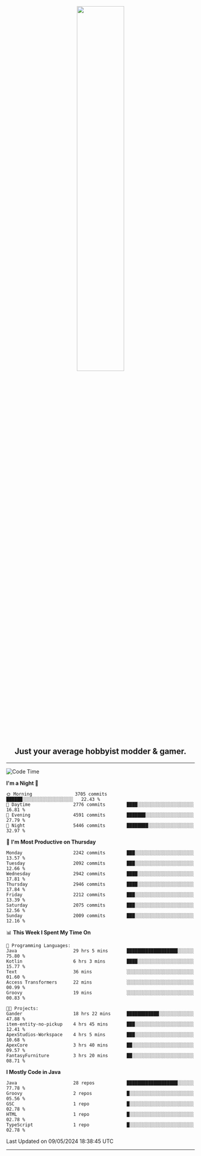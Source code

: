 <div align="center">
  <a href="https://apexmodder.xyz/"><img width="50%" height="50%" src="https://i.imgur.com/pc4HkGz.png"></a>
</div>
<h2 align="center">Just your average hobbyist modder & gamer.</h2>

---

<!--START_SECTION:waka-->
![Code Time](http://img.shields.io/badge/Code%20Time-1%2C222%20hrs%2012%20mins-blue)

**I'm a Night 🦉** 

```text
🌞 Morning                3705 commits        ██████░░░░░░░░░░░░░░░░░░░   22.43 % 
🌆 Daytime                2776 commits        ████░░░░░░░░░░░░░░░░░░░░░   16.81 % 
🌃 Evening                4591 commits        ███████░░░░░░░░░░░░░░░░░░   27.79 % 
🌙 Night                  5446 commits        ████████░░░░░░░░░░░░░░░░░   32.97 % 
```
📅 **I'm Most Productive on Thursday** 

```text
Monday                   2242 commits        ███░░░░░░░░░░░░░░░░░░░░░░   13.57 % 
Tuesday                  2092 commits        ███░░░░░░░░░░░░░░░░░░░░░░   12.66 % 
Wednesday                2942 commits        ████░░░░░░░░░░░░░░░░░░░░░   17.81 % 
Thursday                 2946 commits        ████░░░░░░░░░░░░░░░░░░░░░   17.84 % 
Friday                   2212 commits        ███░░░░░░░░░░░░░░░░░░░░░░   13.39 % 
Saturday                 2075 commits        ███░░░░░░░░░░░░░░░░░░░░░░   12.56 % 
Sunday                   2009 commits        ███░░░░░░░░░░░░░░░░░░░░░░   12.16 % 
```


📊 **This Week I Spent My Time On** 

```text
💬 Programming Languages: 
Java                     29 hrs 5 mins       ███████████████████░░░░░░   75.80 % 
Kotlin                   6 hrs 3 mins        ████░░░░░░░░░░░░░░░░░░░░░   15.77 % 
Text                     36 mins             ░░░░░░░░░░░░░░░░░░░░░░░░░   01.60 % 
Access Transformers      22 mins             ░░░░░░░░░░░░░░░░░░░░░░░░░   00.99 % 
Groovy                   19 mins             ░░░░░░░░░░░░░░░░░░░░░░░░░   00.83 % 

🐱‍💻 Projects: 
Gander                   18 hrs 22 mins      ████████████░░░░░░░░░░░░░   47.88 % 
item-entity-no-pickup    4 hrs 45 mins       ███░░░░░░░░░░░░░░░░░░░░░░   12.41 % 
ApexStudios-Workspace    4 hrs 5 mins        ███░░░░░░░░░░░░░░░░░░░░░░   10.68 % 
ApexCore                 3 hrs 40 mins       ██░░░░░░░░░░░░░░░░░░░░░░░   09.57 % 
FantasyFurniture         3 hrs 20 mins       ██░░░░░░░░░░░░░░░░░░░░░░░   08.71 % 
```

**I Mostly Code in Java** 

```text
Java                     28 repos            ███████████████████░░░░░░   77.78 % 
Groovy                   2 repos             █░░░░░░░░░░░░░░░░░░░░░░░░   05.56 % 
GSC                      1 repo              █░░░░░░░░░░░░░░░░░░░░░░░░   02.78 % 
HTML                     1 repo              █░░░░░░░░░░░░░░░░░░░░░░░░   02.78 % 
TypeScript               1 repo              █░░░░░░░░░░░░░░░░░░░░░░░░   02.78 % 
```




 Last Updated on 09/05/2024 18:38:45 UTC
<!--END_SECTION:waka-->

---
